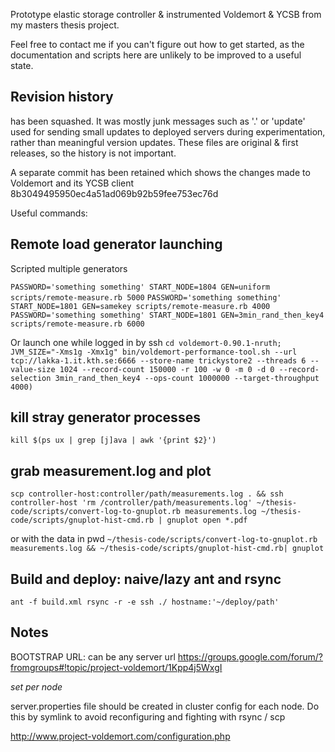 Prototype elastic storage controller & instrumented Voldemort & YCSB from
my masters thesis project. 

Feel free to contact me if you can't figure out how to get started, as the
documentation and scripts here are unlikely to be improved to a useful state.

## Revision history

has been squashed. It was mostly junk messages such as '.' or 'update' used
for sending small updates to deployed servers during experimentation, rather
than meaningful version updates. These files are original & first releases, so
the history is not important.

A separate commit has been retained which shows the changes made to Voldemort 
and its YCSB client 8b3049495950ec4a51ad069b92b59fee753ec76d


Useful commands:

## Remote load generator launching

Scripted multiple generators

`PASSWORD='something something' START_NODE=1804 GEN=uniform scripts/remote-measure.rb 5000`
`PASSWORD='something something' START_NODE=1801 GEN=samekey scripts/remote-measure.rb 4000`
`PASSWORD='something something' START_NODE=1801 GEN=3min_rand_then_key4 scripts/remote-measure.rb 6000`

Or launch one while logged in by ssh
``
cd voldemort-0.90.1-nruth; JVM_SIZE="-Xms1g -Xmx1g" bin/voldemort-performance-tool.sh --url tcp://lakka-1.it.kth.se:6666 --store-name trickystore2 --threads 6 --value-size 1024 --record-count 150000 -r 100 -w 0 -m 0 -d 0 --record-selection 3min_rand_then_key4 --ops-count 1000000 --target-throughput 4000)
``

## kill stray generator processes

`kill $(ps ux | grep [j]ava | awk '{print $2}')`

## grab measurement.log and plot

``
scp controller-host:controller/path/measurements.log . && ssh controller-host 'rm /controller/path/measurements.log'
~/thesis-code/scripts/convert-log-to-gnuplot.rb measurements.log
~/thesis-code/scripts/gnuplot-hist-cmd.rb | gnuplot
open *.pdf
``

or with the data in pwd
``
~/thesis-code/scripts/convert-log-to-gnuplot.rb measurements.log && ~/thesis-code/scripts/gnuplot-hist-cmd.rb| gnuplot
``

## Build and deploy: naive/lazy ant and rsync

``ant -f build.xml
rsync -r -e ssh ./ hostname:'~/deploy/path'
``

## Notes

BOOTSTRAP URL:
can be any server url
https://groups.google.com/forum/?fromgroups#!topic/project-voldemort/1Kpp4j5WxgI

*set per node*

server.properties file should be created in cluster config for each node.
Do this by symlink to avoid reconfiguring and fighting with rsync / scp

 http://www.project-voldemort.com/configuration.php
